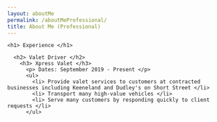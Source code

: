 ```yaml
---
layout: aboutMe
permalink: /aboutMeProfessional/
title: About Me (Professional)
---
```

    <h1> Experience </h1>

      <h2> Valet Driver </h2>
        <h3> Xpress Valet </h3>
          <p> Dates: September 2019 - Present </p>
          <ul>
            <li> Provide valet services to customers at contracted businesses including Keeneland and Dudley's on Short Street </li>
            <li> Transport many high-value vehicles </li>
            <li> Serve many customers by responding quickly to client requests </li>
          </ul>
          
